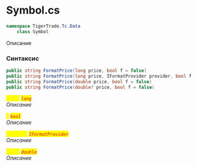 
# Symbol.cs
```csharp
namespace TigerTrade.Tc.Data  
    class Symbol
```

Описание

### Синтаксис
```csharp
public string FormatPrice(long price, bool f = false)
public string FormatPrice(long price, IFormatProvider provider, bool f = false)
public string FormatPrice(double price, bool f = false)
public string FormatPrice(double? price, bool f = false)
```

<mark style="color:yellow;">`price`</mark> <mark style="color:red;">*`long`*</mark>  
 *Описание*  
  
<mark style="color:yellow;">`f`</mark> <mark style="color:red;">*`bool`*</mark>  
 *Описание*  
  
<mark style="color:yellow;">`provider`</mark> <mark style="color:red;">*`IFormatProvider`*</mark>  
 *Описание*  
  
<mark style="color:yellow;">`price`</mark> <mark style="color:red;">*`double`*</mark>  
 *Описание*  
  

                    
                    